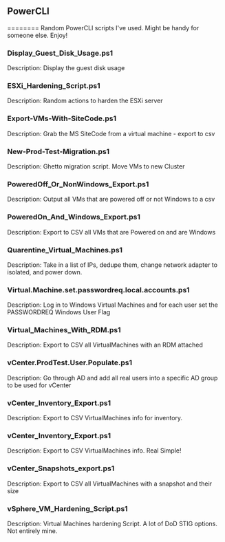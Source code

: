## PowerCLI
========
Random PowerCLI scripts I've used. Might be handy for someone else. Enjoy!


### Display_Guest_Disk_Usage.ps1
Description: Display the guest disk usage

### ESXi_Hardening_Script.ps1
Description: Random actions to harden the ESXi server

### Export-VMs-With-SiteCode.ps1
Description: Grab the MS SiteCode from a virtual machine - export to csv

### New-Prod-Test-Migration.ps1
Description: Ghetto migration script. Move VMs to new Cluster

### PoweredOff_Or_NonWindows_Export.ps1
Description: Output all VMs that are powered off or not Windows to a csv

### PoweredOn_And_Windows_Export.ps1
Description: Export to CSV all VMs that are Powered on and are Windows

### Quarentine_Virtual_Machines.ps1
Description: Take in a list of IPs, dedupe them, change network adapter to isolated, and power down.

### Virtual.Machine.set.passwordreq.local.accounts.ps1
Description: Log in to Windows Virtual Machines and for each user set the PASSWORDREQ Windows User Flag

### Virtual_Machines_With_RDM.ps1
Description: Export to CSV all VirtualMachines with an RDM attached

### vCenter.ProdTest.User.Populate.ps1
Description: Go through AD and add all real users into a specific AD group to be used for vCenter

### vCenter_Inventory_Export.ps1
Description: Export to CSV VirtualMachines info for inventory.

### vCenter_Inventory_Export.ps1
Description: Export to CSV VirtualMachines info. Real Simple!

### vCenter_Snapshots_export.ps1
Description: Export to CSV all VirtualMachines with a snapshot and their size

### vSphere_VM_Hardening_Script.ps1
Description: Virtual Machines hardening Script. A lot of DoD STIG options. Not entirely mine. 

